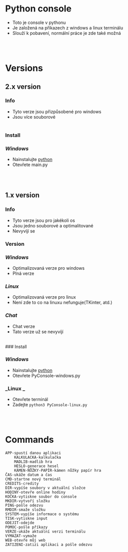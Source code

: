 # **Python console**

- Toto je console v pythonu
- Je založená na přikazech z windows a linux terminálu
- Slouží k pobavení, normální práce je zde také možná 
 <br>
 <br>

# **Versions**
## 2.x version
### Info
- Tyto verze jsou přizpůsobené pro windows
- Jsou více souborové
  <br>
  <br>
  
### Install
### _Windows_
- Nainstalujte [python](https://www.python.org/)
- Otevřete main.py
 <br>
 <br>

## 1.x version
### Info
- Tyto verze jsou pro jakékoli os
- Jsou jedno souborové a optimalitované
- Nevyvíjí se
  <br>
### Version
### _Windows_
- Optimalizovaná verze pro windows
- Plná verze 

### _Linux_
- Optimalizovaná verze pro linux
- Není zde to co na linuxu nefunguje(TKinter, atd.)

### _Chat_
- Chat verze 
- Tato verze už se nevyvíjí 
 <br>
### Install

### _Windows_
- Nainstalujte [python](https://www.python.org/)
- Otevřete PyConsole-windows.py

### _Linux _
- Otevřete terminál
- Zadejte `python3 PyConsole-linux.py`
<br>
<br>


# Commands
```
APP-spustí danou aplikaci
    KALKULACKA-kalkulačka
    MADLIB-madlib hra
    HESLO-generace hesel
    KÁMEN-NŮŽKY-PAPÍR-kámen nůžky papír hra
ČAS-ukáže datum a čas
CMD-startne nový terminál
CREDITS-credity
DIR-vypíše soubory v aktuální složce
HODINY-otevře online hodiny
KOČKA-vytiskne soubor do console
MKDIR-vytvoří složku 
PING-pošle odezvu
RMDIR-smaže složku
SYSTEM-vypíše informace o systému
TISK-vytiskne input
ODEJIT-odejde
POMOC-pošle příkazy
VERZE-ukáže aktuální verzi terminálu
VYMAZAT-vymaže
WEB-otevře můj web
ZATIZENI-zatizi aplikaci a pošle odezvu 
```
